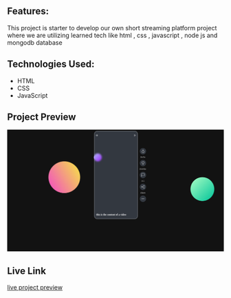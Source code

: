 ## Features:
 
This project is starter to develop our own short streaming platform project where we are utilizing learned tech like html , css , javascript , node js and mongodb database

## Technologies Used:

- HTML
- CSS
- JavaScript

## Project Preview
![project preview](<project preview/project preview.png>)

## Live Link
[live project preview](https://code-me-nik.github.io/ShortStream/)
